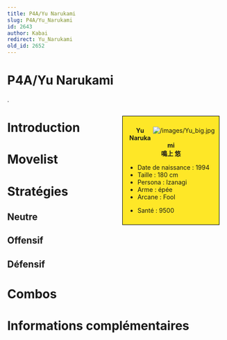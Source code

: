 ```yaml
---
title: P4A/Yu Narukami
slug: P4A/Yu_Narukami
id: 2643
author: Kabai
redirect: Yu_Narukami
old_id: 2652
---
```


# P4A/Yu Narukami

.

<div style="float:right; border: 1px black solid; background-color: #FEE727; width: 40%; margin:15px; padding:10px">
<div style="float:right">

![](/images/Yu_big.jpg "/images/Yu_big.jpg")

</div>
<div>
<center>

**Yu Narukami**  
**鳴上 悠**  
  

</center>

- Date de naissance : 1994
- Taille : 180 cm
- Persona : Izanagi
- Arme : épée
- Arcane : Fool

<!-- -->

- Santé : 9500

</div>
</div>

# Introduction

# Movelist

# Stratégies

## Neutre

## Offensif

## Défensif

# Combos

# Informations complémentaires
